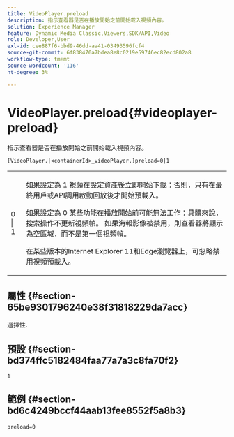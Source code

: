 ```yaml
---
title: VideoPlayer.preload
description: 指示查看器是否在播放開始之前開始載入視頻內容。
solution: Experience Manager
feature: Dynamic Media Classic,Viewers,SDK/API,Video
role: Developer,User
exl-id: cee887f6-bbd9-46dd-aa41-03493596fcf4
source-git-commit: 6f838470a7bdea8e8c0219e59746ec82ecd802a8
workflow-type: tm+mt
source-wordcount: '116'
ht-degree: 3%

---
```


# VideoPlayer.preload{#videoplayer-preload}

指示查看器是否在播放開始之前開始載入視頻內容。

`[VideoPlayer.|<containerId>_videoPlayer.]preload=0|1`

<table id="table_AE7AAFA9B4374E31B51D06511EB96401"> 
 <tbody> 
  <tr> 
   <td colname="col1"> <p> <span class="codeph"> 0 | 1 </span> </p> </td> 
   <td colname="col2"> <p> 如果設定為 <span class="codeph"> 1 </span> 視頻在設定資產後立即開始下載；否則，只有在最終用戶或API調用啟動回放後才開始預載入。 </p> <p>如果設定為 <span class="codeph"> 0 </span> 某些功能在播放開始前可能無法工作；具體來說，搜索操作不更新視頻幀。 如果海報影像被禁用，則查看器將顯示為空區域，而不是第一個視頻幀。 </p> <p>在某些版本的Internet Explorer 11和Edge瀏覽器上，可忽略禁用視頻預載入。 </p> </td> 
  </tr> 
 </tbody> 
</table>

## 屬性 {#section-65be9301796240e38f31818229da7acc}

選擇性.

## 預設 {#section-bd374ffc5182484faa77a7a3c8fa70f2}

`1`

## 範例 {#section-bd6c4249bccf44aab13fee8552f5a8b3}

`preload=0`
